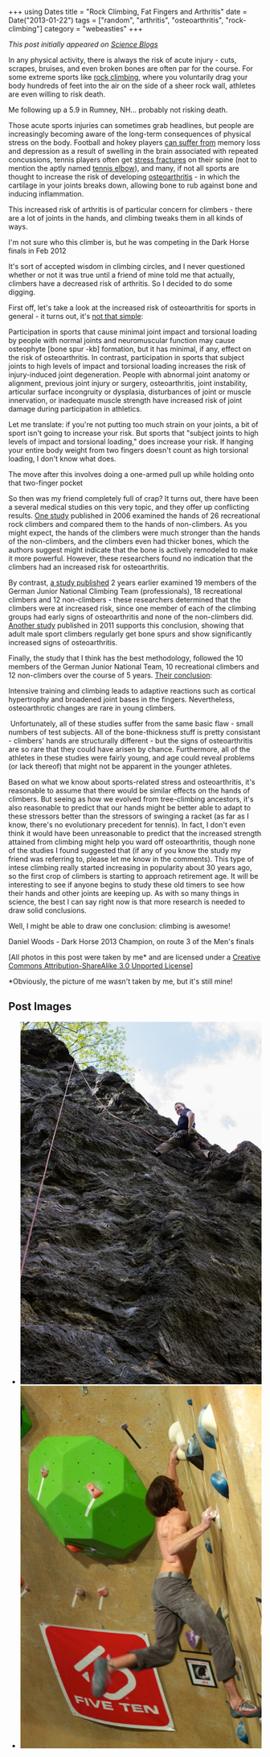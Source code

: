 +++
using Dates
title = "Rock Climbing, Fat Fingers and Arthritis"
date = Date("2013-01-22")
tags = ["random", "arthritis", "osteoarthritis", "rock-climbing"]
category = "webeasties"
+++

_This post initially appeared on [Science Blogs](http://scienceblogs.com/webeasties)_

In any physical activity, there is always the risk of acute injury - cuts, scrapes, bruises, and even broken bones are often par for the course. For some extreme sports like [rock climbing](/tag/rock-climbing), where you voluntarily drag your body hundreds of feet into the air on the side of a sheer rock wall, athletes are even willing to risk death.

Me following up a 5.9 in Rumney, NH... probably not risking death.

Those acute sports injuries can sometimes grab headlines, but people are increasingly becoming aware of the long-term consequences of physical stress on the body. Football and hokey players [can suffer from](http://en.wikipedia.org/wiki/Chronic_traumatic_encephalopathy) memory loss and depression as a result of swelling in the brain associated with repeated concussions, tennis players often get [stress fractures](http://orthoinfo.aaos.org/topic.cfm?topic=a00112) on their spine (not to mention the aptly named [tennis elbow](http://www.ncbi.nlm.nih.gov/pubmedhealth/PMH0001485/)), and many, if not all sports are thought to increase the risk of developing [osteoarthritis](http://www.ncbi.nlm.nih.gov/pubmedhealth/PMH0001460/) - in which the cartilage in your joints breaks down, allowing bone to rub against bone and inducing inflammation.

This increased risk of arthritis is of particular concern for climbers - there are a lot of joints in the hands, and climbing tweaks them in all kinds of ways.

I'm not sure who this climber is, but he was competing in the Dark Horse finals in Feb 2012

It's sort of accepted wisdom in climbing circles, and I never questioned whether or not it was true until a friend of mine told me that actually, climbers have a decreased risk of arthritis. So I decided to do some digging. 

First off, let's take a look at the increased risk of osteoarthritis for sports in general - it turns out, it's [not that simple](http://www.ncbi.nlm.nih.gov.ezp-prod1.hul.harvard.edu/pubmed/15314507):

Participation in sports that cause minimal joint impact and torsional loading by people with normal joints and neuromuscular function may cause osteophyte [bone spur -kb] formation, but it has minimal, if any, effect on the risk of osteoarthritis. In contrast, participation in sports that subject joints to high levels of impact and torsional loading increases the risk of injury-induced joint degeneration. People with abnormal joint anatomy or alignment, previous joint injury or surgery, osteoarthritis, joint instability, articular surface incongruity or dysplasia, disturbances of joint or muscle innervation, or inadequate muscle strength have increased risk of joint damage during participation in athletics.

Let me translate: if you're not putting too much strain on your joints, a bit of sport isn't going to increase your risk. But sports that "subject joints to high levels of impact and torsional loading," does increase your risk. If hanging your entire body weight from two fingers doesn't count as high torsional loading, I don't know what does.

The move after this involves doing a one-armed pull up while holding onto that two-finger pocket

So then was my friend completely full of crap? It turns out, there have been a several medical studies on this very topic, and they offer up conflicting results. [One study](http://www.ncbi.nlm.nih.gov/pmc/articles/PMC2100343/) published in 2006 examined the hands of 26 recreational rock climbers and compared them to the hands of non-climbers. As you might expect, the hands of the climbers were much stronger than the hands of the non-climbers, and the climbers even had thicker bones, which the authors suggest might indicate that the bone is actively remodeled to make it more powerful. However, these researchers found no indication that the climbers had an increased risk for osteoarthritis.

By contrast, [a study published](http://www.ncbi.nlm.nih.gov/pubmed/15494334) 2 years earlier examined 19 members of the German Junior National Climbing Team (professionals), 18 recreational climbers and 12 non-climbers - these researchers determined that the climbers were at increased risk, since one member of each of the climbing groups had early signs of osteoarthritis and none of the non-climbers did. [Another study](http://www.ncbi.nlm.nih.gov.ezp-prod1.hul.harvard.edu/pubmed/21904290) published in 2011 supports this conclusion, showing that adult male sport climbers regularly get bone spurs and show significantly increased signs of osteoarthritis.

Finally, the study that I think has the best methodology, followed the 10 members of the German Junior National Team, 10 recreational climbers and 12 non-climbers over the course of 5 years. [Their conclusion](http://www.ncbi.nlm.nih.gov/pubmed/16973900):

Intensive training and climbing leads to adaptive reactions such as cortical hypertrophy and broadened joint bases in the fingers. Nevertheless, osteoarthrotic changes are rare in young climbers.

 Unfortunately, all of these studies suffer from the same basic flaw - small numbers of test subjects. All of the bone-thickness stuff is pretty consistant - climbers' hands are structurally different - but the signs of osteoarthritis are so rare that they could have arisen by chance. Furthermore, all of the athletes in these studies were fairly young, and age could reveal problems (or lack thereof) that might not be apparent in the younger athletes.

Based on what we know about sports-related stress and osteoarthritis, it's reasonable to assume that there would be similar effects on the hands of climbers. But seeing as how we evolved from tree-climbing ancestors, it's also reasonable to predict that our hands might be better able to adapt to these stressors better than the stressors of swinging a racket (as far as I know, there's no evolutionary precedent for tennis). In fact, I don't even think it would have been unreasonable to predict that the increased strength attained from climbing might help you ward off osteoarthritis, though none of the studies I found suggested that (if any of you know the study my friend was referring to, please let me know in the comments). This type of intese climbing really started increasing in popularity about 30 years ago, so the first crop of climbers is starting to approach retirement age. It will be interesting to see if anyone begins to study these old timers to see how their hands and other joints are keeping up. As with so many things in science, the best I can say right now is that more research is needed to draw solid conclusions.

Well, I might be able to draw one conclusion: climbing is awesome!

Daniel Woods - Dark Horse 2013 Champion, on route 3 of the Men's finals

[All photos in this post were taken by me* and are licensed under a [Creative Commons Attribution-ShareAlike 3.0 Unported License](http://creativecommons.org/licenses/by-sa/3.0/deed.en_US)]

*Obviously, the picture of me wasn't taken by me, but it's still mine!

      
  

 ## Post Images

- ![](/assets/img/webeasties/IMG_6381.jpg)
- ![](/assets/img/webeasties/IMG_4082.jpg)

